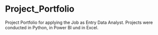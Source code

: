 # Project_Portfolio
Project Portfolio for applying the Job as Entry Data Analyst.
Projects were conducted in Python, in Power BI und in Excel.
